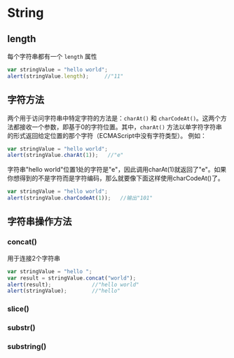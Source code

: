 # String

## length

每个字符串都有一个 `length` 属性

```js 
var stringValue = "hello world";
alert(stringValue.length);     //"11"
```

## 字符方法

两个用于访问字符串中特定字符的方法是：`charAt()` 和 `charCodeAt()`。这两个方法都接收一个参数，即基于0的字符位置。其中，`charAt()` 方法以单字符字符串的形式返回给定位置的那个字符（ECMAScript中没有字符类型）。
例如：

```js 
var stringValue = "hello world";
alert(stringValue.charAt(1));   //"e"
```

字符串"hello world"位置1处的字符是"e"，因此调用charAt(1)就返回了"e"。如果你想得到的不是字符而是字符编码，那么就要像下面这样使用charCodeAt()了。

``` js
var stringValue = "hello world";
alert(stringValue.charCodeAt(1));   //输出"101"
```

## 字符串操作方法

### concat()

用于连接2个字符串

``` js
var stringValue = "hello ";
var result = stringValue.concat("world");
alert(result);             //"hello world"
alert(stringValue);        //"hello"
```

### slice()

### substr()

### substring()